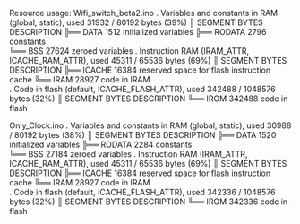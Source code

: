 Resource usage:
Wifi_switch_beta2.ino
. Variables and constants in RAM (global, static), used 31932 / 80192 bytes (39%)
║   SEGMENT  BYTES    DESCRIPTION
╠══ DATA     1512     initialized variables
╠══ RODATA   2796     constants       
╚══ BSS      27624    zeroed variables
. Instruction RAM (IRAM_ATTR, ICACHE_RAM_ATTR), used 45311 / 65536 bytes (69%)
║   SEGMENT  BYTES    DESCRIPTION
╠══ ICACHE   16384    reserved space for flash instruction cache
╚══ IRAM     28927    code in IRAM    
. Code in flash (default, ICACHE_FLASH_ATTR), used 342488 / 1048576 bytes (32%)
║   SEGMENT  BYTES    DESCRIPTION
╚══ IROM     342488   code in flash   

Only_Clock.ino
. Variables and constants in RAM (global, static), used 30988 / 80192 bytes (38%)
║   SEGMENT  BYTES    DESCRIPTION
╠══ DATA     1520     initialized variables
╠══ RODATA   2284     constants       
╚══ BSS      27184    zeroed variables
. Instruction RAM (IRAM_ATTR, ICACHE_RAM_ATTR), used 45311 / 65536 bytes (69%)
║   SEGMENT  BYTES    DESCRIPTION
╠══ ICACHE   16384    reserved space for flash instruction cache
╚══ IRAM     28927    code in IRAM    
. Code in flash (default, ICACHE_FLASH_ATTR), used 342336 / 1048576 bytes (32%)
║   SEGMENT  BYTES    DESCRIPTION
╚══ IROM     342336   code in flash 
